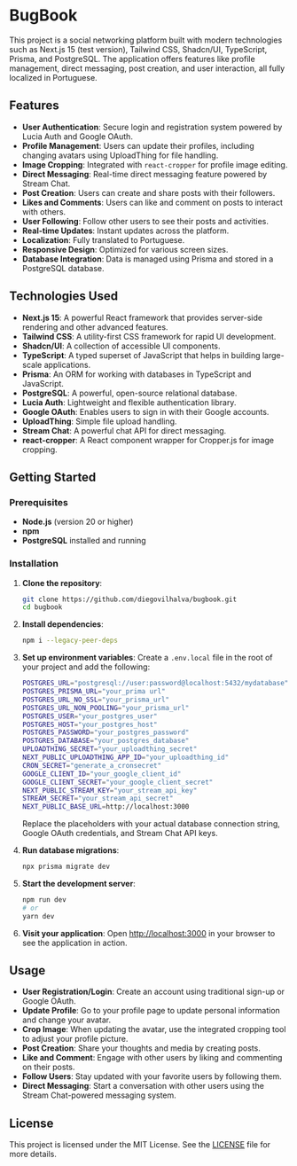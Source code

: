

# BugBook

This project is a social networking platform built with modern technologies such as Next.js 15 (test version), Tailwind CSS, Shadcn/UI, TypeScript, Prisma, and PostgreSQL. The application offers features like profile management, direct messaging, post creation, and user interaction, all fully localized in Portuguese.

## Features

- **User Authentication**: Secure login and registration system powered by Lucia Auth and Google OAuth.
- **Profile Management**: Users can update their profiles, including changing avatars using UploadThing for file handling.
- **Image Cropping**: Integrated with `react-cropper` for profile image editing.
- **Direct Messaging**: Real-time direct messaging feature powered by Stream Chat.
- **Post Creation**: Users can create and share posts with their followers.
- **Likes and Comments**: Users can like and comment on posts to interact with others.
- **User Following**: Follow other users to see their posts and activities.
- **Real-time Updates**: Instant updates across the platform.
- **Localization**: Fully translated to Portuguese.
- **Responsive Design**: Optimized for various screen sizes.
- **Database Integration**: Data is managed using Prisma and stored in a PostgreSQL database.

## Technologies Used

- **Next.js 15**: A powerful React framework that provides server-side rendering and other advanced features.
- **Tailwind CSS**: A utility-first CSS framework for rapid UI development.
- **Shadcn/UI**: A collection of accessible UI components.
- **TypeScript**: A typed superset of JavaScript that helps in building large-scale applications.
- **Prisma**: An ORM for working with databases in TypeScript and JavaScript.
- **PostgreSQL**: A powerful, open-source relational database.
- **Lucia Auth**: Lightweight and flexible authentication library.
- **Google OAuth**: Enables users to sign in with their Google accounts.
- **UploadThing**: Simple file upload handling.
- **Stream Chat**: A powerful chat API for direct messaging.
- **react-cropper**: A React component wrapper for Cropper.js for image cropping.

## Getting Started

### Prerequisites

- **Node.js** (version 20 or higher)
- **npm** 
- **PostgreSQL** installed and running

### Installation

1. **Clone the repository**:
   ```bash
   git clone https://github.com/diegovilhalva/bugbook.git
   cd bugbook
   ```

2. **Install dependencies**:
   ```bash
   npm i --legacy-peer-deps
   ```

3. **Set up environment variables**:
   Create a `.env.local` file in the root of your project and add the following:
   ```bash
   POSTGRES_URL="postgresql://user:password@localhost:5432/mydatabase"
   POSTGRES_PRISMA_URL="your_prima url"
   POSTGRES_URL_NO_SSL="your_prisma_url"
   POSTGRES_URL_NON_POOLING="your_prisma_url"
   POSTGRES_USER="your_postgres_user"
   POSTGRES_HOST="your_postgres_host"
   POSTGRES_PASSWORD="your_postgres_password"
   POSTGRES_DATABASE="your_postgres_database"
   UPLOADTHING_SECRET="your_uploadthing_secret"
   NEXT_PUBLIC_UPLOADTHING_APP_ID="your_uploadthing_id"
   CRON_SECRET="generate_a_cronsecret"
   GOOGLE_CLIENT_ID="your_google_client_id"
   GOOGLE_CLIENT_SECRET="your_google_client_secret"
   NEXT_PUBLIC_STREAM_KEY="your_stream_api_key"
   STREAM_SECRET="your_stream_api_secret"
   NEXT_PUBLIC_BASE_URL=http://localhost:3000
   ```
   Replace the placeholders with your actual database connection string, Google OAuth credentials, and Stream Chat API keys.

4. **Run database migrations**:
   ```bash
   npx prisma migrate dev
   ```

5. **Start the development server**:
   ```bash
   npm run dev
   # or
   yarn dev
   ```

6. **Visit your application**:
   Open [http://localhost:3000](http://localhost:3000) in your browser to see the application in action.

## Usage

- **User Registration/Login**: Create an account using traditional sign-up or Google OAuth.
- **Update Profile**: Go to your profile page to update personal information and change your avatar.
- **Crop Image**: When updating the avatar, use the integrated cropping tool to adjust your profile picture.
- **Post Creation**: Share your thoughts and media by creating posts.
- **Like and Comment**: Engage with other users by liking and commenting on their posts.
- **Follow Users**: Stay updated with your favorite users by following them.
- **Direct Messaging**: Start a conversation with other users using the Stream Chat-powered messaging system.



## License

This project is licensed under the MIT License. See the [LICENSE](LICENSE) file for more details.

